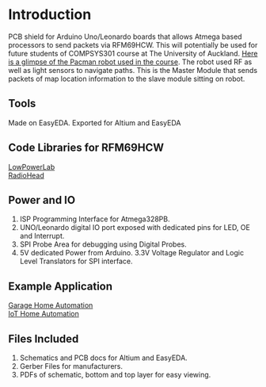 # Introduction
PCB shield for Arduino Uno/Leonardo boards that allows Atmega based processors to send packets via RFM69HCW. This will potentially be used for future students of COMPSYS301 course at The University of Auckland. [Here is a glimpse of the Pacman robot used in the course](https://www.youtube.com/watch?v=HsrKt_Cxeg4). The robot used RF as well as light sensors to navigate paths. This is the Master Module that sends packets of map location information to the slave module sitting on robot.

## Tools
Made on EasyEDA. Exported for Altium and EasyEDA

## Code Libraries for RFM69HCW
[LowPowerLab](https://github.com/LowPowerLab/RFM69)  
[RadioHead](https://www.airspayce.com/mikem/arduino/RadioHead/classRH__RF69.html)

## Power and IO
1) ISP Programming Interface for Atmega328PB.
2) UNO/Leonardo digital IO port exposed with dedicated pins for LED, OE and Interrupt.
3) SPI Probe Area for debugging using Digital Probes.
4) 5V dedicated Power from Arduino. 3.3V Voltage Regulator and Logic Level Translators for SPI interface.

## Example Application
[Garage Home Automation](https://lowpowerlab.com/guide/garagemote/)  
[IoT Home Automation](https://lowpowerlab.com/guide/gateway/)

## Files Included
1) Schematics and PCB docs for Altium and EasyEDA.
2) Gerber Files for manufacturers.
3) PDFs of schematic, bottom and top layer for easy viewing.
